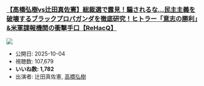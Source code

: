### [【高橋弘樹vs辻田真佐憲】総裁選で露見！騙されるな…民主主義を破壊するブラックプロパガンダを徹底研究！ヒトラー「意志の勝利」&米軍諜報機関の衝撃手口【ReHacQ】](https://www.youtube.com/watch?v=gzIAvQsK2is)
[![](https://img.youtube.com/vi/gzIAvQsK2is/sddefault.jpg)](https://www.youtube.com/watch?v=gzIAvQsK2is)
-   公開日: 2025-10-04
-   視聴数: 107,679
-   **いいね数: 1,782**
-   出演者: 辻田真佐憲, [高橋弘樹](/rehacq_fan/people/高橋弘樹 "wikilink")

